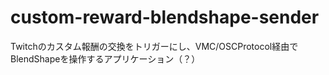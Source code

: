 # custom-reward-blendshape-sender
Twitchのカスタム報酬の交換をトリガーにし、VMC/OSCProtocol経由でBlendShapeを操作するアプリケーション（？）
